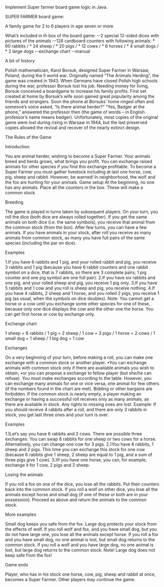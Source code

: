  Implement Super farmer board game logic in Java.

 SUPER FARMER board game:

 A family game for 2 to 6 players in age seven or more 

 What’s included in th box of the board game:
 --2 special 12-sided dices with pictures of the animals 
 --128 cardboard counters with following animals: 
    * 60 rabbits / 
    * 24 sheep / 
    * 20 pigs / 
    * 12 cows / 
    * 6 horses / 
    * 4 small dogs / 
    * 2 large dogs 
 --exchange chart 
 --manual 

 A bit of history

 Polish mathematician, Karol Borsuk, designed Super Farmer in Warsaw, Poland, during the II world war. Originally named 
 “The Animals Herding”, the game was created in 1943. When Germans have closed Polish high schools during the war, 
 professor Borsuk lost his job. Needing money for living, Borsuk conceived a boardgame to increase his family profits. 
 First set created at home by Borsuk’s wife soon gained great popularity among the friends and strangers. Soon the phone 
 at Borsuks’ home ringed often and someone’s voice asked, “Is there animal herder?” “Yes, Badger at the phone,” answered 
 the professor then (the game of words – in English professor’s name means badger). Unfortunately, most copies of the 
 original game were lost during rising in Warsaw in 1944, but the last preserved copies allowed the revival and recover 
 of the nearly extinct design.  
 
 
 The Rules of the Game 
 
 Introduction
 
 You are animal herder, wishing to become a Super Farmer. Your animals breed and herds grows, what brings you profit. 
 You can exchange raised animals for other species if you find this exchange profitable. To become a Super Farmer you 
 must gather livestock including at last one horse, cow, pig, sheep and rabbit. However, be warned! In neighborhood, 
 the wolf and the fox are hunting for your animals. Game setup At the beginning, no one has any animals. Place all the 
 counters in the box. These will make a common stock. 
 
 Breeding 
 
 The game is played in turns taken by subsequent players. 
 On your turn, you roll the dice (both dice are always rolled together). If you get the same animals on both dice 
 (i.e. the same symbols), you receive that animal from the common stock (from the box). After few turns, you can have a 
 few animals. If you have animals in your stock, after roll you receive as many animals from common stock, as many you 
 have full pairs of the same species (including the par on dice).
 
 Examples
 
 1.If you have 6 rabbits and 1 pig, and your rolled rabbit and pig, you receive 3 rabbits and 1 pig (because you have 6 
 rabbit counters and one rabbit symbol on a dice, that is 7 rabbits, so there are 3 complete pairs; 1 pig counter and 
 one pig symbol are one full pair). 
 2.If you have six rabbits and one pig, and your rolled sheep and pig, you receive 1 pig only. 
 3.If you have 5 rabbits and 1 cow and you roll is sheep and pig, you receive nothing. 
 4.If you have 4 rabbits, 2 sheep and 1 horse, and you rolled 2 pigs, you receive 1 pig (as usual, when the symbols on 
 dice doubles). 
 Note: You cannot get a horse or a cow until you exchange some other species for one of these, because only one dice 
 displays the cow and the other one the horse. You can get first horse or cow by exchange only.
 
 Exchange chart
 
 1 sheep = 6 rabbits / 
 1 pig = 2 sheep / 
 1 cow = 3 pigs / 
 1 horse = 2 cows / 
 1 small dog = 1 sheep / 
 1 big dog = 1 cow
 
 Exchanges 
 
 On a very beginning of your turn, before making a roll, you can make one exchange with a common stock or 
 another player. 
 •You can exchange animals with common stock only if there are available animals you wish to obtain; 
 •or you can propose a exchange to fellow player (but she/he can refuse). 
 You must make exchanges according to the table. 
 However, you can exchange many animals for one or vice versa, one animal for few others (if the numbers found in the 
 chart are met). Bidding or other bargains are forbidden. If the common stock is nearly empty, a player making an 
 exchange or having a successful roll receives only as many animals, as there are available in stock. Any rights to 
 missing ones are lost. Example: If you should receive 4 rabbits after a roll, and there are only 3 rabbits in stock, 
 you get last three ones and your turn is over. 
 
 Examples 
 
 1.)Let’s say you have 6 rabbits and 2 cows. There are possible three exchanges: You can swap 6 rabbits for one sheep 
 or two cows for a horse. Alternatively, you can change one cow for 3 pigs. 
 2.)You have 6 rabbits, 1 sheep and 2 pigs. This time you can exchange this stock for one cow (because 6 rabbits give 1 
 sheep, 2 sheep are equal to 1 pig, and a sum of three pigs give 1 cow). 
 3.)If you have one horse, you can, for example, exchange it for 1 cow, 2 pigs and 2 sheep. 
 
 Losing the animals 
 
 If you roll a fox on one of the dice, you lose all the rabbits. Put their counters back into the 
 common stock. If you roll a wolf on other dice, you lose all the animals except horse and small dog (if one of these or 
 both are in your possession). Proceed as above and return the animals to the common stock. 
 
 More examples 
 
 Small dog keeps you safe from the fox. Large dog protects your stock from the effects of wolf. If you roll wolf and 
 fox, and you have small dog, but you do not have large one, you lose all the animals except horse. If you roll a fox 
 and you have small dog, no one animal is lost, but small dog returns to the common stock. If you roll a wolf and you 
 have large dog, no one animal is lost, but large dog returns to the common stock. Note! Large dog does not keep safe 
 from the fox! 
 
 Game ends 
 
 Player, who has in his stock one horse, cow, pig, sheep and rabbit at once, becomes a Super 
 Farmer. Other players may continue the game.
 